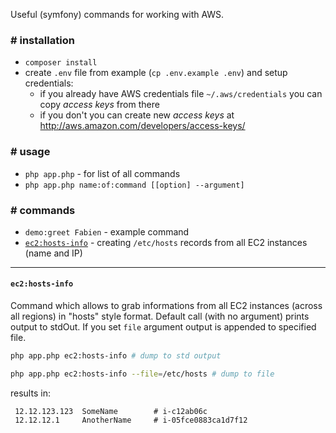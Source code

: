 Useful (symfony) commands for working with AWS.

### # installation

* `composer install`
* create `.env` file from example (`cp .env.example .env`) and setup credentials:
  * if you already have AWS credentials file `~/.aws/credentials` you can copy *access keys* from there
  * if you don't you can create new *access keys* at http://aws.amazon.com/developers/access-keys/

### # usage
* `php app.php` - for list of all commands
* `php app.php name:of:command [[option] --argument]`

### # commands

* `demo:greet Fabien` - example command
* [`ec2:hosts-info`](#ec2hosts-info) - creating `/etc/hosts` records from all EC2 instances (name and IP)

----

#### `ec2:hosts-info`

Command which allows to grab informations from all EC2 instances (across all regions) in "hosts" style format.
Default call (with no argument) prints output to stdOut. If you set `file` argument output is appended to specified file.

```sh
php app.php ec2:hosts-info # dump to std output
```
```sh
php app.php ec2:hosts-info --file=/etc/hosts # dump to file
```

results in:

```
 12.12.123.123  SomeName        # i-c12ab06c
 12.12.12.1     AnotherName     # i-05fce0883ca1d7f12
```

